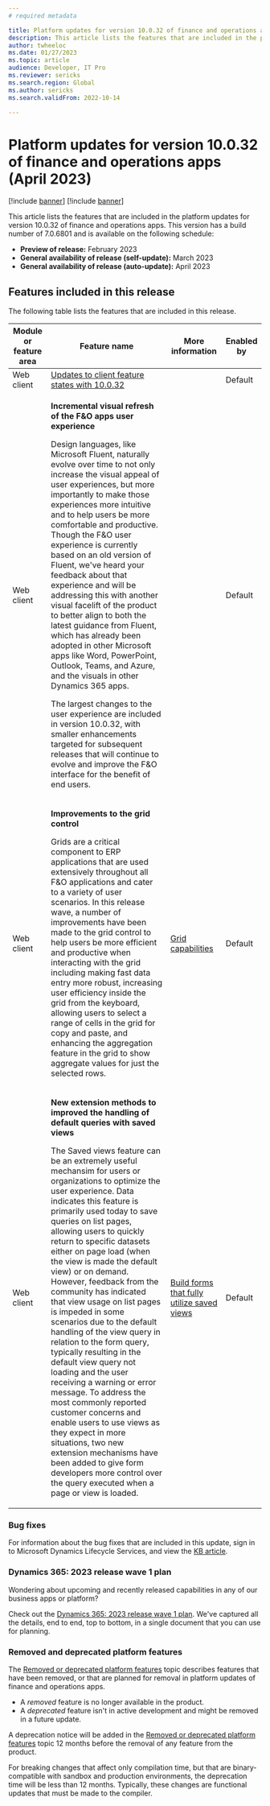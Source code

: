 ```yaml
---
# required metadata

title: Platform updates for version 10.0.32 of finance and operations apps (April 2023)
description: This article lists the features that are included in the platform updates for version 10.0.32 of finance and operations apps.
author: twheeloc
ms.date: 01/27/2023
ms.topic: article
audience: Developer, IT Pro
ms.reviewer: sericks
ms.search.region: Global
ms.author: sericks
ms.search.validFrom: 2022-10-14

---
```

# Platform updates for version 10.0.32 of finance and operations apps (April 2023)

[!include [banner](../includes/banner.md)]
[!include [banner](../includes/preview-banner.md)]

This article lists the features that are included in the platform updates for version 10.0.32 of finance and operations apps. This version has a build number of 7.0.6801 and is available on the following schedule:

- **Preview of release:** February 2023
- **General availability of release (self-update):** March 2023
- **General availability of release (auto-update):** April 2023

## Features included in this release

The following table lists the features that are included in this release.

| Module or feature area | Feature name | More information | Enabled by |
|---|---|---|---|
| Web client | [Updates to client feature states with 10.0.32](/dynamics365-release-plan/2023wave1/finance-operations/finance-operations-crossapp-capabilities/view-updates-client-feature-states-version-10032) |  | Default |
| Web client | <p>**Incremental visual refresh of the F&O apps user experience**</p><p>Design languages, like Microsoft Fluent, naturally evolve over time to not only increase the visual appeal of user experiences, but more importantly to make those experiences more intuitive and to help users be more comfortable and productive. Though the F&O user experience is currently based on an old version of Fluent, we've heard your feedback about that experience and will be addressing this with another visual facelift of the product to better align to both the latest guidance from Fluent, which has already been adopted in other Microsoft apps like Word, PowerPoint, Outlook, Teams, and Azure, and the visuals in other Dynamics 365 apps.</p><p>The largest changes to the user experience are included in version 10.0.32, with smaller enhancements targeted for subsequent releases that will continue to evolve and improve the F&O interface for the benefit of end users.</p> |  | Default |
| Web client | <p>**Improvements to the grid control**</p><p>Grids are a critical component to ERP applications that are used extensively throughout all F&O applications and cater to a variety of user scenarios. In this release wave, a number of improvements have been made to the grid control to help users be more efficient and productive when interacting with the grid including making fast data entry more robust, increasing user efficiency inside the grid from the keyboard, allowing users to select a range of cells in the grid for copy and paste, and enhancing the aggregation feature in the grid to show aggregate values for just the selected rows. </p> | [Grid capabilities](../../fin-ops/get-started/grid-capabilities.md) | Default |
| Web client | <p>**New extension methods to improved the handling of default queries with saved views**</p><p>The Saved views feature can be an extremely useful mechansim for users or organizations to optimize the user experience. Data indicates this feature is primarily used today to save queries on list pages, allowing users to quickly return to specific datasets either on page load (when the view is made the default view) or on demand. However, feedback from the community has indicated that view usage on list pages is impeded in some scenarios due to the default handling of the view query in relation to the form query, typically resulting in the default view query not loading and the user receiving a warning or error message. To address the most commonly reported customer concerns and enable users to use views as they expect in more situations, two new extension mechanisms have been added to give form developers more control over the query executed when a page or view is loaded. </p> | [Build forms that fully utilize saved views](../../dev-itpro/user-interface/understanding-saved-views.md) | Default |

### Bug fixes

For information about the bug fixes that are included in this update, sign in to Microsoft Dynamics Lifecycle Services, and view the [KB article](https://fix.lcs.dynamics.com/Issue/Details?bugId=758525).

### Dynamics 365: 2023 release wave 1 plan

Wondering about upcoming and recently released capabilities in any of our business apps or platform?

Check out the [Dynamics 365: 2023 release wave 1 plan](/dynamics365-release-plan/2023wave1/). We've captured all the details, end to end, top to bottom, in a single document that you can use for planning.

### Removed and deprecated platform features

The [Removed or deprecated platform features](removed-deprecated-features-platform-updates.md) topic describes features that have been removed, or that are planned for removal in platform updates of finance and operations apps.

- A *removed* feature is no longer available in the product.
- A *deprecated* feature isn't in active development and might be removed in a future update.

A deprecation notice will be added in the [Removed or deprecated platform features](removed-deprecated-features-platform-updates.md) topic 12 months before the removal of any feature from the product.

For breaking changes that affect only compilation time, but that are binary-compatible with sandbox and production environments, the deprecation time will be less than 12 months. Typically, these changes are functional updates that must be made to the compiler.
